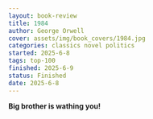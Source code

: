 ```yaml
---
layout: book-review
title: 1984
author: George Orwell
cover: assets/img/book_covers/1984.jpg
categories: classics novel politics
started: 2025-6-8
tags: top-100
finished: 2025-6-9
status: Finished
date: 2025-6-8
---
```


**Big brother is wathing you!**